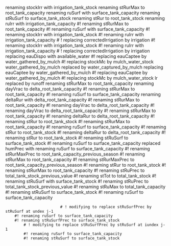 renaming stockIrr with irrigation_tank_stock
renaming stRurMax to root_tank_capacity
renaming ruSurf with surface_tank_capacity
renaming stRuSurf to surface_tank_stock
renaming stRur to root_tank_stock
renaming ruIrr with irrigation_tank_capacity
            #! renaming stRurMax to root_tank_capacity
            #! renaming ruSurf with surface_tank_capacity
                #! renaming stockIrr with irrigation_tank_stock
    #! renaming ruIrr with irrigation_tank_capacity
                    # ! replacing correctedIrrigation by irrigation
                #! renaming stockIrr with irrigation_tank_stock
                #! renaming ruIrr with irrigation_tank_capacity
                # ! replacing correctedIrrigation by irrigation
                replacing eauDispo with available_water
                #! replacing eauCaptee by water_gathered_by_mulch
    #! replacing stockMc by mulch_water_stock
    water_gathered_by_mulch replaced by water_captured_by_mulch
    replacing eauCaptee by water_gathered_by_mulch
        #! replacing eauCaptee by water_gathered_by_mulch
    #! replacing stockMc by mulch_water_stock
    lr replaced by runoff
    renaming stRurMax to root_tank_capacity
    renaming dayVrac to delta_root_tank_capacity
      #! renaming stRurMax to root_tank_capacity
            #! renaming ruSurf to surface_tank_capacity
            renaming deltaRur with delta_root_tank_capacity
                        #! renaming stRurMax to root_tank_capacity
            #! renaming dayVrac to delta_root_tank_capacity
                        #! renaming dayVrac to delta_root_tank_capacity
                            #! renaming stRurMax to root_tank_capacity
    #! renaming deltaRur to delta_root_tank_capacity
      #! renaming stRur to root_tank_stock
                  #! renaming stRurMax to root_tank_capacity
            #! renaming ruSurf to surface_tank_capacity
                        #! renaming stRur to root_tank_stock
            #! renaming deltaRur to delta_root_tank_capacity
                        #! renaming stRur to root_tank_stock
            #! renaming stRuSurf to surface_tank_stock
            #! renaming ruSurf to surface_tank_capacity
            replaced humPrec with 
            renaming ruSurf to surface_tank_capacity
            #! renaming stRurMaxPrec to root_tank_capacity_previous_season
                    #! renaming stRurMax to root_tank_capacity
        #! renaming stRurMaxPrec to root_tank_capacity_previous_season
                #! renaming stRur to root_tank_stock
        #! renaming stRurMax to root_tank_capacity
                #! renaming stRuPrec to total_tank_stock_previous_value
        #! renaming stTot to total_tank_stock
        #! renaming stRuSurf with surface_tank_stock
        #! renaming stRuPrec to total_tank_stock_previous_value
            #! renaming stRuMax to total_tank_capacity
                        #! renaming stRuSurf to surface_tank_stock
        #! renaming ruSurf to surface_tank_capacity

                            # ! modifying to replace stRuSurfPrec by stRuSurf at undex j-1
        #! renaming ruSurf to surface_tank_capacity
        #! renaming stRuSurfPrec to surface_tank_stock
            # ! modifying to replace stRuSurfPrec by stRuSurf at iundex j-1
            #! renaming ruSurf to surface_tank_capacity
            #! renaming stRuSurf to surface_tank_stock
            
